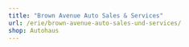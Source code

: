 ```yaml
---
title: "Brown Avenue Auto Sales & Services"
url: /erie/brown-avenue-auto-sales-und-services/
shop: Autohaus
---
```

